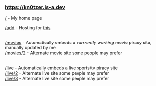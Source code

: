 ### https://kn0tzer.is-a.dev

<p><a href="https://kn0tzer.is-a.dev">/</a> - My home page</p>

<a href="https://kn0tzer.is-a.dev/add">/add</a> - Hosting for <a href="https://github.com/Kn0tzer/Add-to-Homescreen">this</a><br><br>

<a href="https://kn0tzer.is-a.dev/movies">/movies</a> - Automatically embeds a *currrently working* movie piracy site, manually updated by me<br>
<a href="https://kn0tzer.is-a.dev/movies/2">/movies/2</a> - Alternate movie site some people may prefer<br><br>

<a href="https://kn0tzer.is-a.dev/live">/live</a> - Automatically embeds a live sports/tv piracy site<br>
<a href="https://kn0tzer.is-a.dev/live/2">/live/2</a> - Alternate live site some people may prefer<br>
<a href="https://kn0tzer.is-a.dev/live/3">/live/3</a> - Alternate live site some people may prefer<br><br></p>

